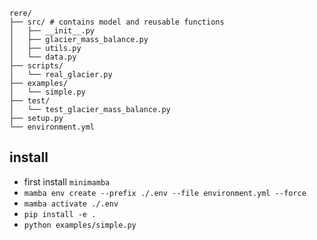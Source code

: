 
```
rere/
├── src/ # contains model and reusable functions
│   ├── __init__.py
│   ├── glacier_mass_balance.py
│   ├── utils.py
│   └── data.py
├── scripts/
│   └── real_glacier.py
├── examples/
│   └── simple.py
├── test/
│   └── test_glacier_mass_balance.py
├── setup.py
└── environment.yml
```

## install
- first install `minimamba`
- `mamba env create --prefix ./.env --file environment.yml --force`
- `mamba activate ./.env`
- `pip install -e .`
- `python examples/simple.py`
